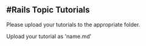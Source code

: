 #Rails Topic Tutorials
---
Please upload your tutorials to the appropriate folder.

Upload your tutorial as 'name.md'
